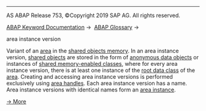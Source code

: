   

* * *

AS ABAP Release 753, ©Copyright 2019 SAP AG. All rights reserved.

[ABAP Keyword Documentation](javascript:call_link\('abenabap.htm'\)) →  [ABAP Glossary](javascript:call_link\('abenabap_glossary.htm'\)) → 

area instance version

Variant of an [area](javascript:call_link\('abenarea_glosry.htm'\) "Glossary Entry") in the [shared objects memory](javascript:call_link\('abenshared_objects_memory_glosry.htm'\) "Glossary Entry"). In an area instance version, [shared objects](javascript:call_link\('abenshared_objects_glosry.htm'\) "Glossary Entry") are stored in the form of [anonymous data objects](javascript:call_link\('abenanonymous_data_object_glosry.htm'\) "Glossary Entry") or instances of [shared memory-enabled classes](javascript:call_link\('abendata_class_glosry.htm'\) "Glossary Entry"), where for every area instance version, there is at least one instance of the [root data class](javascript:call_link\('abenroot_data_class_glosry.htm'\) "Glossary Entry") of the [area](javascript:call_link\('abenarea_glosry.htm'\) "Glossary Entry"). Creating and accessing area instance versions is performed exclusively using [area handles](javascript:call_link\('abenarea_handle_glosry.htm'\) "Glossary Entry"). Each area instance version has a name. Area instance versions with identical names form an [area instance](javascript:call_link\('abenarea_instance_glosry.htm'\) "Glossary Entry").

[→ More](javascript:call_link\('abenshm_area_instance_access.htm'\))